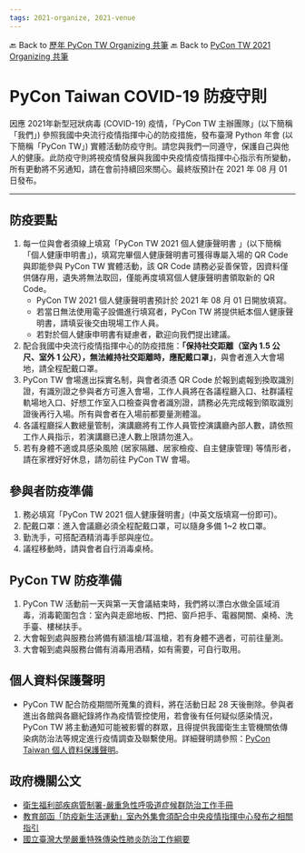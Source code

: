 ```yaml
---
tags: 2021-organize, 2021-venue
---
```


🔙 Back to [歷年 PyCon TW Organizing 共筆](/ryPr7SFyP/%2FHM5mHCFKQCu7-W5ea8ITcw%3Fview)
🔙 Back to [PyCon TW 2021 Organizing 共筆](/Wb9vQrfJQk-5tPoPR23hwA)

# PyCon Taiwan COVID-19 防疫守則

因應 2021年新型冠狀病毒 (COVID-19) 疫情，「PyCon TW 主辦團隊」(以下簡稱「我們」) 參照我國中央流行疫情指揮中心的防疫措施，發布臺灣 Python 年會 (以下簡稱「PyCon TW」) 實體活動防疫守則。請您與我們一同遵守，保護自己與他人的健康。此防疫守則將視疫情發展與我國中央疫情疫情指揮中心指示有所變動，所有更動將不另通知，請在會前持續回來關心。最終版預計在 2021 年 08 月 01 日發布。

---

## 防疫要點

1. 每一位與會者須線上填寫「PyCon TW 2021 個人健康聲明書 」(以下簡稱「個人健康申明書」)，填寫完畢個人健康聲明書可獲得專屬入場的 QR Code 與即能參與 PyCon TW 實體活動，該 QR Code 請務必妥善保管，因資料僅供儲存用，遺失將無法取回，僅能再度填寫個人健康聲明書領取新的 QR Code。
    - PyCon TW 2021 個人健康聲明書預計於 2021 年 08 月 01 日開放填寫。
    - 若當日無法使用電子設備進行填寫者，PyCon TW 將提供紙本個人健康聲明書，請填妥後交由現場工作人員。
    - 若對於個人健康申明書有疑慮者，歡迎向我們提出建議。
2. 配合我國中央流行疫情指揮中心的防疫措施：**「保持社交距離（室內 1.5 公尺、室外 1 公尺），無法維持社交距離時，應配戴口罩」**，與會者進入大會場地，請全程配戴口罩。
3. PyCon TW 會場進出採實名制，與會者須憑 QR Code 於報到處報到換取識別證，有識別證之參與者方可進入會場，工作人員將在各議程廳入口、社群議程軌場地入口、好想工作室入口檢查與會者識別證，請務必先完成報到領取識別證後再行入場。所有與會者在入場前都要量測體溫。
4. 各議程廳採人數總量管制，演講廳將有工作人員管控演講廳內部人數，請依照工作人員指示，若演講廳已達人數上限請勿進入。
5. 若有身體不適或具感染風險 (居家隔離、居家檢疫、自主健康管理) 等情形者，請在家裡好好休息，請勿前往 PyCon TW 會場。

## 參與者防疫準備

1. 務必填寫「PyCon TW 2021 個人健康聲明書」(中英文版填寫一份即可)。
2. 配戴口罩：進入會議廳必須全程配戴口罩，可以隨身多備 1~2 枚口罩。
3. 勤洗手，可搭配酒精消毒手部與座位。
4. 議程移動時，請與會者自行消毒桌椅。

## PyCon TW 防疫準備

1. PyCon TW 活動前一天與第一天會議結束時，我們將以漂白水做全區域消毒，消毒範圍包含：室內與走廊地板、門把、窗戶把手、電器開關、桌椅、洗手臺、樓梯扶手。
2. 大會報到處與服務台將備有額溫槍/耳溫槍，若有身體不適者，可前往量測。
3. 大會報到處與服務台備有消毒用酒精，如有需要，可自行取用。

## 個人資料保護聲明

- PyCon TW 配合防疫期間所蒐集的資料，將在活動日起 28 天後刪除。參與者進出各館與各廳紀錄將作為疫情管控使用，若會後有任何疑似感染情況，PyCon TW 將主動通知可能被影響的群眾，且得提供我國衛生主管機關依傳染病防治法等規定進行疫情調查及聯繫使用。詳細聲明請參照：[PyCon Taiwan 個人資料保護聲明](https://google.com)。

## 政府機關公文

- [衛生福利部疾病管制署-嚴重急性呼吸道症候群防治工作手冊](https://www.cdc.gov.tw/File/Get/s8bfTZsDHo4V2CE2-ozrDg)
- [教育部函「防疫新生活運動」室內外集會須配合中央疫情指揮中心發布之相關指引](https://drive.google.com/file/d/1Gt3KgRFNgs-PBB37zHU_CiweqTngXjL_/view?usp=sharing)
- [國立臺灣大學嚴重特殊傳染性肺炎防治工作綱要](https://my.ntu.edu.tw/ntuwdc/nasattach/messages/329.pdf)

